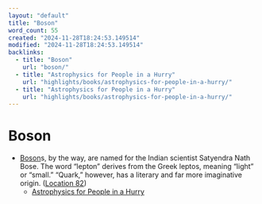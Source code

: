 ```yaml
---
layout: "default"
title: "Boson"
word_count: 55
created: "2024-11-28T18:24:53.149514"
modified: "2024-11-28T18:24:53.149514"
backlinks:
  - title: "Boson"
    url: "boson/"
  - title: "Astrophysics for People in a Hurry"
    url: "highlights/books/astrophysics-for-people-in-a-hurry/"
  - title: "Astrophysics for People in a Hurry"
    url: "highlights/books/astrophysics-for-people-in-a-hurry/"
---
```

# Boson

- [Boson](docs/boson/index/)s, by the way, are named for the Indian scientist Satyendra Nath Bose. The word “lepton” derives from the Greek leptos, meaning “light” or “small.” “Quark,” however, has a literary and far more imaginative origin. ([Location 82](https://readwise.io/to_kindle?action=open&asin=B01MAWT2MO&location=82))
    - [Astrophysics for People in a Hurry](docs/highlights/books/astrophysics-for-people-in-a-hurry/index/)
